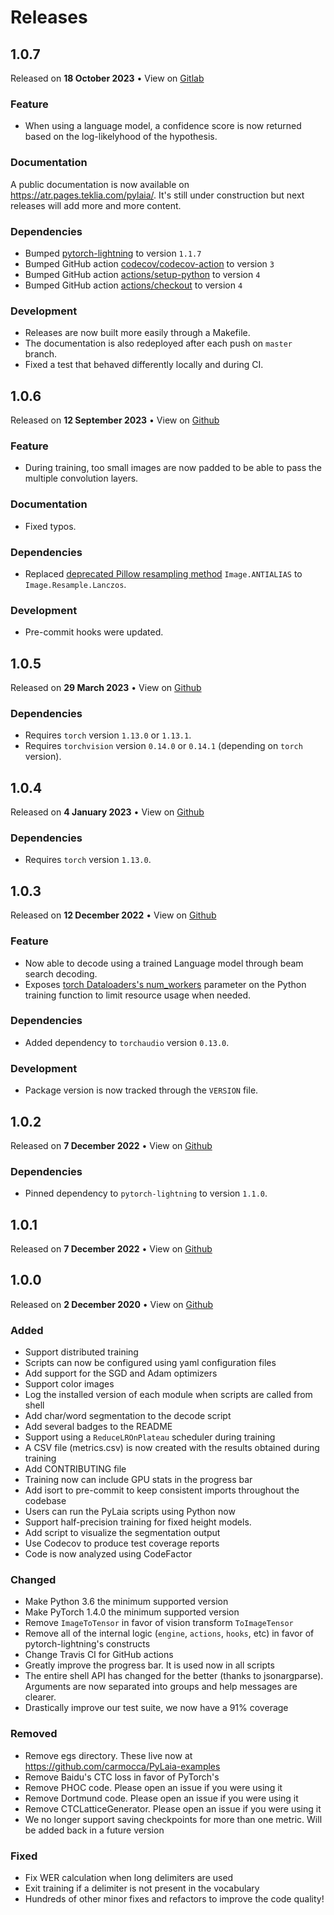 # Releases


## 1.0.7

Released on **18 October 2023** &bull; View on [Gitlab](https://gitlab.teklia.com/atr/pylaia/-/releases/1.0.7)

### Feature
- When using a language model, a confidence score is now returned based on the log-likelyhood of the hypothesis.

### Documentation
A public documentation is now available on <https://atr.pages.teklia.com/pylaia/>. It's still under construction but next releases will add more and more content.

### Dependencies
- Bumped [pytorch-lightning](https://pypi.org/project/pytorch-lightning/) to version `1.1.7`
- Bumped GitHub action [codecov/codecov-action](https://github.com/codecov/codecov-action) to version `3`
- Bumped GitHub action [actions/setup-python](https://github.com/actions/setup-python) to version `4`
- Bumped GitHub action [actions/checkout](https://github.com/actions/checkout) to version `4`

### Development
- Releases are now built more easily through a Makefile.
- The documentation is also redeployed after each push on `master` branch.
- Fixed a test that behaved differently locally and during CI.

## 1.0.6

Released on **12 September 2023** &bull; View on [Github](https://github.com/jpuigcerver/PyLaia/releases/tag/1.0.6)

### Feature
- During training, too small images are now padded to be able to pass the multiple convolution layers.

### Documentation
- Fixed typos.

### Dependencies
- Replaced [deprecated Pillow resampling method](https://pillow.readthedocs.io/en/stable/releasenotes/2.7.0.html#antialias-renamed-to-lanczos) `Image.ANTIALIAS` to `Image.Resample.Lanczos`.

### Development
- Pre-commit hooks were updated.

## 1.0.5

Released on **29 March 2023** &bull; View on [Github](https://github.com/jpuigcerver/PyLaia/releases/tag/1.0.5)

### Dependencies
- Requires `torch` version `1.13.0` or `1.13.1`.
- Requires `torchvision` version `0.14.0` or `0.14.1` (depending on `torch` version).

## 1.0.4

Released on **4 January 2023** &bull; View on [Github](https://github.com/jpuigcerver/PyLaia/releases/tag/1.0.4)

### Dependencies
- Requires `torch` version `1.13.0`.

## 1.0.3

Released on **12 December 2022** &bull; View on [Github](https://github.com/jpuigcerver/PyLaia/releases/tag/1.0.3)

### Feature
- Now able to decode using a trained Language model through beam search decoding.
- Exposes [torch Dataloaders's num_workers](https://pytorch.org/docs/stable/data.html#multi-process-data-loading) parameter on the Python training function to limit resource usage when needed.

### Dependencies
- Added dependency to `torchaudio` version `0.13.0`.

### Development
- Package version is now tracked through the `VERSION` file.

## 1.0.2

Released on **7 December 2022** &bull; View on [Github](https://github.com/jpuigcerver/PyLaia/releases/tag/1.0.2)

### Dependencies
- Pinned dependency to `pytorch-lightning` to version `1.1.0`.

## 1.0.1

Released on **7 December 2022** &bull; View on [Github](https://github.com/jpuigcerver/PyLaia/releases/tag/1.0.1)

## 1.0.0

Released on **2 December 2020** &bull; View on [Github](https://github.com/jpuigcerver/PyLaia/releases/tag/1.0.0)

### Added

- Support distributed training
- Scripts can now be configured using yaml configuration files
- Add support for the SGD and Adam optimizers
- Support color images
- Log the installed version of each module when scripts are called from shell
- Add char/word segmentation to the decode script
- Add several badges to the README
- Support using a `ReduceLROnPlateau` scheduler during training
- A CSV file (metrics.csv) is now created with the results obtained during training
- Add CONTRIBUTING file
- Training now can include GPU stats in the progress bar
- Add isort to pre-commit to keep consistent imports throughout the codebase
- Users can run the PyLaia scripts using Python now
- Support half-precision training for fixed height models.
- Add script to visualize the segmentation output
- Use Codecov to produce test coverage reports
- Code is now analyzed using CodeFactor

### Changed

- Make Python 3.6 the minimum supported version
- Make PyTorch 1.4.0 the minimum supported version
- Remove `ImageToTensor` in favor of vision transform `ToImageTensor`
- Remove all of the internal logic (`engine`, `actions`, `hooks`, etc) in favor of pytorch-lightning's constructs
- Change Travis CI for GitHub actions
- Greatly improve the progress bar. It is used now in all scripts
- The entire shell API has changed for the better (thanks to jsonargparse). Arguments are now separated into groups and help messages are clearer.
- Drastically improve our test suite, we now have a 91% coverage

### Removed

- Remove egs directory. These live now at https://github.com/carmocca/PyLaia-examples
- Remove Baidu's CTC loss in favor of PyTorch's
- Remove PHOC code. Please open an issue if you were using it
- Remove Dortmund code. Please open an issue if you were using it
- Remove CTCLatticeGenerator. Please open an issue if you were using it
- We no longer support saving checkpoints for more than one metric. Will be added back in a future version

### Fixed

- Fix WER calculation when long delimiters are used
- Exit training if a delimiter is not present in the vocabulary
- Hundreds of other minor fixes and refactors to improve the code quality!
